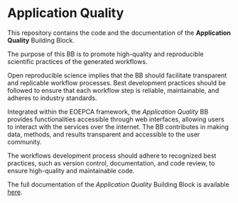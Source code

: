 # Application Quality

This repository contains the code and the documentation of the **Application Quality** Building Block.

The purpose of this BB is to promote high-quality and reproducible scientific practices of the generated workflows.

Open reproducible science implies that the BB should facilitate transparent and replicable workflow processes. Best development practices should be followed to ensure that each workflow step is reliable, maintainable, and adheres to industry standards.

Integrated within the EOEPCA framework, the *Application Quality* BB provides functionalities accessible through web interfaces, allowing users to interact with the services over the internet. The BB contributes in making data, methods, and results transparent and accessible to the user community.

The workflows development process should adhere to recognized best practices, such as version control, documentation, and code review, to ensure high-quality and maintainable code.

The full documentation of the *Application Quality* Building Block is available [here](https://eoepca.readthedocs.io/projects/application-quality/en/latest/).